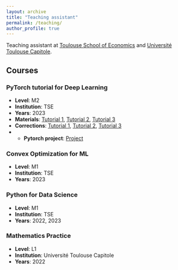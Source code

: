 ```yaml
---
layout: archive
title: "Teaching assistant"
permalink: /teaching/
author_profile: true
---
```


Teaching assistant at [Toulouse School of Economics](https://www.tse-fr.eu/fr) and [Université Toulouse Capitole](https://www.ut-capitole.fr).

## Courses

### PyTorch tutorial for Deep Learning  
- **Level**: M2
- **Institution**: TSE
- **Years**: 2023
- **Materials**: [Tutorial 1](https://github.com/ryanboustany/ryanboustany.github.io/blob/master/files/tutorial1.ipynb), [Tutorial 2](https://github.com/ryanboustany/ryanboustany.github.io/blob/master/files/tutorial2.ipynb), [Tutorial 3](https://github.com/ryanboustany/ryanboustany.github.io/blob/master/files/tutorial3.ipynb)
- **Corrections**: [Tutorial 1](https://github.com/ryanboustany/ryanboustany.github.io/blob/master/files/correction_tutorial1.ipynb), [Tutorial 2](https://github.com/ryanboustany/ryanboustany.github.io/blob/master/files/correction_tutorial2.ipynb), [Tutorial 3](https://github.com/ryanboustany/ryanboustany.github.io/blob/master/files/correction_tutorial3.ipynb)
- - **Pytorch project**: [Project](https://github.com/ryanboustany/ryanboustany.github.io/blob/master/files/projet-Pytorch.ipynb)

### Convex Optimization for ML
- **Level**: M1
- **Institution**: TSE
- **Years**: 2023

### Python for Data Science
- **Level**: M1
- **Institution**: TSE
- **Years**: 2022, 2023

### Mathematics Practice
- **Level**: L1
- **Institution**: Université Toulouse Capitole
- **Years**: 2022



